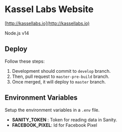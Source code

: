 # Kassel Labs Website

[http://kassellabs.io](http://kassellabs.io)

Node.js v14

## Deploy

Follow these steps:

1. Development should commit to `develop` branch.
2. Then, pull request to `master-pre-build` branch.
3. Once merged, it will deploy to `master` branch.

## Environment Variables

Setup the environment variables in a `.env` file.

- **SANITY_TOKEN** : Token for reading data in Sanity.
- **FACEBOOK_PIXEL**: Id for Facebook Pixel
